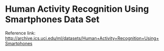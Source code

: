 # Human Activity Recognition Using Smartphones Data Set

Reference link: http://archive.ics.uci.edu/ml/datasets/Human+Activity+Recognition+Using+Smartphones
